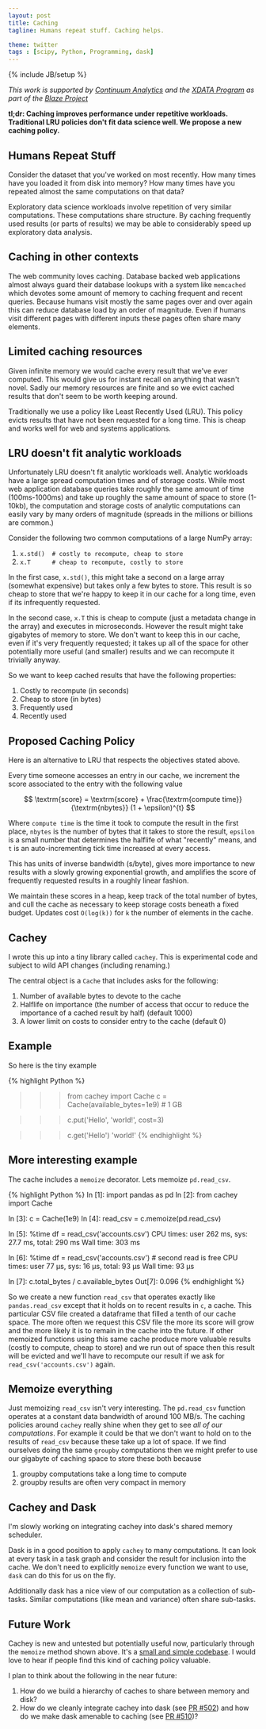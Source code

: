 ```yaml
---
layout: post
title: Caching
tagline: Humans repeat stuff. Caching helps.

theme: twitter
tags : [scipy, Python, Programming, dask]
---
```

{% include JB/setup %}

*This work is supported by [Continuum Analytics](http://continuum.io)
and the [XDATA Program](http://www.darpa.mil/program/XDATA)
as part of the [Blaze Project](http://blaze.pydata.org)*

**tl;dr: Caching improves performance under repetitive workloads.  Traditional
LRU policies don't fit data science well.  We propose a new caching policy.**


Humans Repeat Stuff
-------------------

Consider the dataset that you've worked on most recently.  How many times have
you loaded it from disk into memory?  How many times have you repeated almost
the same computations on that data?

Exploratory data science workloads involve repetition of very similar
computations.  These computations share structure.  By caching frequently used
results (or parts of results) we may be able to considerably speed up
exploratory data analysis.


Caching in other contexts
-------------------------

The web community loves caching.  Database backed web applications almost
always guard their database lookups with a system like `memcached` which
devotes some amount of memory to caching frequent and recent queries.
Because humans visit mostly the same pages over and over again this can reduce
database load by an order of magnitude.  Even if humans visit different pages
with different inputs these pages often share many elements.


Limited caching resources
-------------------------

Given infinite memory we would cache every result that we've ever
computed.  This would give us for instant recall on anything that wasn't novel.
Sadly our memory resources are finite and so we evict cached results
that don't seem to be worth keeping around.

Traditionally we use a policy like Least Recently Used (LRU).  This policy
evicts results that have not been requested for a long time.  This is cheap and
works well for web and systems applications.


LRU doesn't fit analytic workloads
----------------------------------

Unfortunately LRU doesn't fit analytic workloads well.  Analytic workloads have
a large spread computation times and of storage costs.  While most web
application database queries take roughly the same amount of time
(100ms-1000ms) and take up roughly the same amount of space to store (1-10kb),
the computation and storage costs of analytic computations can easily vary by
many orders of magnitude (spreads in the millions or billions are common.)

Consider the following two common computations of a large NumPy array:

1.  `x.std()  # costly to recompute, cheap to store`
2.  `x.T      # cheap to recompute, costly to store`

In the first case, `x.std()`, this might take a second on a large array
(somewhat expensive) but takes only a few bytes to store.  This result is so
cheap to store that we're happy to keep it in our cache for a long time, even
if its infrequently requested.

In the second case, `x.T` this is cheap to compute (just a metadata change in
the array) and executes in microseconds.  However the result might take
gigabytes of memory to store.  We don't want to keep this in our cache, even if
it's very frequently requested; it takes up all of the space for other
potentially more useful (and smaller) results and we can recompute it trivially
anyway.

So we want to keep cached results that have the following properties:

1.  Costly to recompute (in seconds)
2.  Cheap to store (in bytes)
3.  Frequently used
4.  Recently used


Proposed Caching Policy
-----------------------

Here is an alternative to LRU that respects the objectives stated above.

Every time someone accesses an entry in our cache, we increment the score
associated to the entry with the following value

$$ \textrm{score} = \textrm{score} + \frac{\textrm{compute time}}{\textrm{nbytes}} (1 + \epsilon)^{t} $$

Where `compute time` is the time it took to compute the result in the first
place, `nbytes` is the number of bytes that it takes to store the result,
`epsilon` is a small number that determines the halflife of what "recently"
means, and `t` is an auto-incrementing tick time increased at every access.

This has units of inverse bandwidth (s/byte), gives more importance to new
results with a slowly growing exponential growth, and amplifies the score of
frequently requested results in a roughly linear fashion.

We maintain these scores in a heap, keep track of the total number of bytes,
and cull the cache as necessary to keep storage costs beneath a fixed budget.
Updates cost `O(log(k))` for `k` the number of elements in the cache.


Cachey
------

I wrote this up into a tiny library called `cachey`.  This is experimental
code and subject to wild API changes (including renaming.)

The central object is a `Cache` that includes asks for the following:

1.  Number of available bytes to devote to the cache
2.  Halflife on importance (the number of access that occur to reduce the
importance of a cached result by half) (default 1000)
3.  A lower limit on costs to consider entry to the cache (default 0)

Example
-------

So here is the tiny example

{% highlight Python %}
>>> from cachey import Cache
>>> c = Cache(available_bytes=1e9)  # 1 GB

>>> c.put('Hello', 'world!', cost=3)

>>> c.get('Hello')
'world!'
{% endhighlight %}


More interesting example
------------------------

The cache includes a `memoize` decorator.  Lets memoize `pd.read_csv`.

{% highlight Python %}
In [1]: import pandas as pd
In [2]: from cachey import Cache

In [3]: c = Cache(1e9)
In [4]: read_csv = c.memoize(pd.read_csv)

In [5]: %time df = read_csv('accounts.csv')
CPU times: user 262 ms, sys: 27.7 ms, total: 290 ms
Wall time: 303 ms

In [6]: %time df = read_csv('accounts.csv')  # second read is free
CPU times: user 77 µs, sys: 16 µs, total: 93 µs
Wall time: 93 µs

In [7]: c.total_bytes / c.available_bytes
Out[7]: 0.096
{% endhighlight %}

So we create a new function `read_csv` that operates exactly like
`pandas.read_csv` except that it holds on to recent results in `c`, a cache.
This particular CSV file created a dataframe that filled a tenth of our
cache space.  The more often we request this CSV file the more its score will
grow and the more likely it is to remain in the cache into the future.  If
other memoized functions using this same cache produce more valuable results
(costly to compute, cheap to store) and we run out of space then this result
will be evicted and we'll have to recompute our result if we ask for
`read_csv('accounts.csv')` again.


Memoize everything
------------------

Just memoizing `read_csv` isn't very interesting.  The `pd.read_csv`
function operates at a constant data bandwidth of around 100 MB/s.  The caching
policies around `cachey` really shine when they get to see *all of our
computations*.  For example it could be that we don't want to hold on to the
results of `read_csv` because these take up a lot of space.  If we find
ourselves doing the same `groupby` computations then we might prefer to use our
gigabyte of caching space to store these both because

1.  groupby computations take a long time to compute
2.  groupby results are often very compact in memory


Cachey and Dask
---------------

I'm slowly working on integrating cachey into dask's shared memory scheduler.

Dask is in a good position to apply `cachey` to many computations.  It can look
at every task in a task graph and consider the result for inclusion into the
cache.  We don't need to explicitly `memoize` every function we want to use,
`dask` can do this for us on the fly.

Additionally dask has a nice view of our computation as a collection of
sub-tasks.  Similar computations (like mean and variance) often share
sub-tasks.

Future Work
-----------

Cachey is new and untested but potentially useful now, particularly through the
`memoize` method shown above.
It's a [small and simple codebase](http://github.com/mrocklin/cachey).
I would love to hear if people find this kind of caching policy valuable.

I plan to think about the following in the near future:

1.  How do we build a hierarchy of caches to share between memory and disk?
2.  How do we cleanly integrate cachey into dask
    (see [PR #502](https://github.com/ContinuumIO/dask/pull/502))
    and how do we make dask amenable to caching
    (see [PR #510](https://github.com/ContinuumIO/dask/pull/510))?
